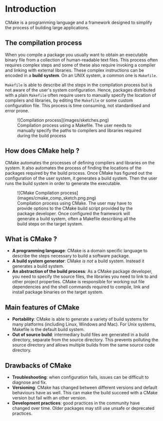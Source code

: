 # Introduction

CMake is a programming language and a framework designed to simplify the process of building large applications.

## The compilation process

When you compile a package you usually want to obtain an executable binary file from a collection of human-readable text files. This process often requires complex steps and some of these also require invoking a compiler and linking with external libraries. These complex instructions can be encoded in a **build system**. On an UNIX system, a common one is `Makefile`.

`Makefile` is able to describe all the steps in the compilation process but is not aware of the user's system configuration. Hence, packages distributed with a plain `Makefile` often require users to manually specify the location of compilers and libraries, by editing the `Makefile` or some custom configuration file. This process is time consuming, not standardised and error prone.
<figure markdown>
![Compilation process](images/sketches.png)
<figcaption> Compilation process using a Makefile. The user needs to manually specify the paths to compilers and libraries required during the build process</figcaption>
</figure>

## How does CMake help ?

CMake automates the processes of defining compilers and libraries on the system. It also automates the process of finding the locations of the packages required by the build process. Once CMake has figured out the configuration of the user system, it generates a build system. Then the user runs the build system in order to generate the executable.

<figure markdown>
![CMake Compilation process](images/cmake_comp_sketch.png.png)
<figcaption> Compilation process using CMake. The user may have to provide options to the CMake build script provided by the package developer. Once configured the framework will generate a build system, often a Makefile describing all the build steps on the target system.</figcaption>
</figure>

## What is CMake ?

- **A programming langauge**: CMake is a domain specific language to describe the steps necessary to build a software package.
- **A build system generator**: CMake *is not* a build system. Instead it generates a build system.
- **An abstraction of the build process**: As a CMake package developer, you need to specify the source files, the libraries you need to link to and other project properties. CMake is responsible for working out file dependencies and the shell commands required to compile, link and install package binaries on the target system.

## Main features of CMake

- **Portability**: CMake is able to generate a variety of build systems for many platforms (including Linux, Windows and Mac). For Unix systems, Makefile is the default build system.
- **Out of source build**: intermediary build files are generated in a build directory, separate from the source directory. This prevents polluting the source directory and allows multiple builds from the same source code directory.

## Drawbacks of CMake

- **Troubleshooting**: when configuration fails, issues can be difficult to diagnose and fix.
- **Versioning**: CMake has changed between different versions and default behaviours have as well. This can make the build succeed with a CMake version but fail with an other version.
- **Development practices**: good practices in the community have changed over time. Older packages may still use unsafe or deprecated practices.
